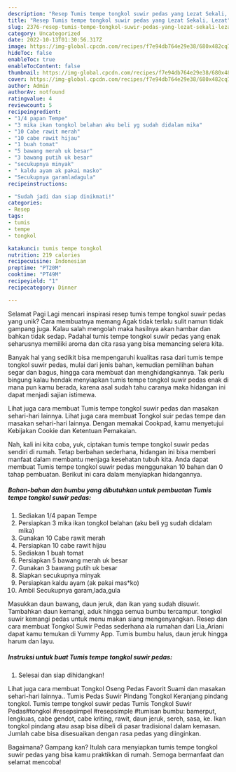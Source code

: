 ```yaml
---
description: "Resep Tumis tempe tongkol suwir pedas yang Lezat Sekali, Lezat"
title: "Resep Tumis tempe tongkol suwir pedas yang Lezat Sekali, Lezat"
slug: 2376-resep-tumis-tempe-tongkol-suwir-pedas-yang-lezat-sekali-lezat
category: Uncategorized
date: 2022-10-13T01:30:56.317Z
image: https://img-global.cpcdn.com/recipes/f7e94db764e29e38/680x482cq70/tumis-tempe-tongkol-suwir-pedas-foto-resep-utama.jpg
hideToc: false
enableToc: true
enableTocContent: false
thumbnail: https://img-global.cpcdn.com/recipes/f7e94db764e29e38/680x482cq70/tumis-tempe-tongkol-suwir-pedas-foto-resep-utama.jpg
cover: https://img-global.cpcdn.com/recipes/f7e94db764e29e38/680x482cq70/tumis-tempe-tongkol-suwir-pedas-foto-resep-utama.jpg
author: Admin
authorAv: notfound
ratingvalue: 4
reviewcount: 5
recipeingredient:
- "1/4 papan Tempe"
- "3 mika ikan tongkol belahan aku beli yg sudah didalam mika"
- "10 Cabe rawit merah"
- "10 cabe rawit hijau"
- "1 buah tomat"
- "5 bawang merah uk besar"
- "3 bawang putih uk besar"
- "secukupnya minyak"
- " kaldu ayam ak pakai masko"
- "Secukupnya garamladagula"
recipeinstructions:

- "Sudah jadi dan siap dinikmati!"
categories:
- Resep
tags:
- tumis
- tempe
- tongkol

katakunci: tumis tempe tongkol 
nutrition: 219 calories
recipecuisine: Indonesian
preptime: "PT20M"
cooktime: "PT49M"
recipeyield: "1"
recipecategory: Dinner

---
```



Selamat Pagi Lagi mencari inspirasi resep tumis tempe tongkol suwir pedas yang unik? Cara membuatnya memang Agak tidak terlalu sulit namun tidak gampang juga. Kalau salah mengolah maka hasilnya akan hambar dan bahkan tidak sedap. Padahal tumis tempe tongkol suwir pedas yang enak seharusnya memiliki aroma dan cita rasa yang bisa memancing selera kita.


Banyak hal yang sedikit bisa mempengaruhi kualitas rasa dari tumis tempe tongkol suwir pedas, mulai dari jenis bahan, kemudian pemilihan bahan segar dan bagus, hingga cara membuat dan menghidangkannya. Tak perlu bingung kalau hendak menyiapkan tumis tempe tongkol suwir pedas enak di mana pun kamu berada, karena asal sudah tahu caranya maka hidangan ini dapat menjadi sajian istimewa.

Lihat juga cara membuat Tumis tempe tongkol suwir pedas dan masakan sehari-hari lainnya. Lihat juga cara membuat Tongkol suir pedas tempe dan masakan sehari-hari lainnya. Dengan memakai Cookpad, kamu menyetujui Kebijakan Cookie dan Ketentuan Pemakaian.


Nah, kali ini kita coba, yuk, ciptakan tumis tempe tongkol suwir pedas sendiri di rumah. Tetap berbahan sederhana, hidangan ini bisa memberi manfaat dalam membantu menjaga kesehatan tubuh kita. Anda dapat membuat Tumis tempe tongkol suwir pedas menggunakan 10 bahan dan 0 tahap pembuatan. Berikut ini cara dalam menyiapkan hidangannya.

<!--inarticleads1-->

##### Bahan-bahan dan bumbu yang dibutuhkan untuk pembuatan Tumis tempe tongkol suwir pedas:

1. Sediakan 1/4 papan Tempe
1. Persiapkan 3 mika ikan tongkol belahan (aku beli yg sudah didalam mika)
1. Gunakan 10 Cabe rawit merah
1. Persiapkan 10 cabe rawit hijau
1. Sediakan 1 buah tomat
1. Persiapkan 5 bawang merah uk besar
1. Gunakan 3 bawang putih uk besar
1. Siapkan secukupnya minyak
1. Persiapkan  kaldu ayam (ak pakai mas*ko)
1. Ambil Secukupnya garam,lada,gula


Masukkan daun bawang, daun jeruk, dan ikan yang sudah disuwir. Tambahkan daun kemangi, aduk hingga semua bumbu tercampur. tongkol suwir kemangi pedas untuk menu makan siang mengenyangkan. Resep dan cara membuat Tongkol Suwir Pedas sederhana ala rumahan dari Lia_Ariani dapat kamu temukan di Yummy App. Tumis bumbu halus, daun jeruk hingga harum dan layu. 

<!--inarticleads2-->

##### Instruksi untuk buat Tumis tempe tongkol suwir pedas:


1. Selesai dan siap dihidangkan!

Lihat juga cara membuat Tongkol Oseng Pedas Favorit Suami dan masakan sehari-hari lainnya.. Tumis Pedas Suwir Pindang Tongkol Keranjang pindang tongkol. Tumis tempe tongkol suwir pedas Tumis Tongkol Suwir Pedas#tongkol #resepsimpel #resepsimple #tumisan bumbu: bamerput, lengkuas, cabe gendot, cabe kriting, rawit, daun jeruk, sereh, sasa, ke. Ikan tongkol pindang atau asap bisa dibeli di pasar tradisional dalam kemasan. Jumlah cabe bisa disesuaikan dengan rasa pedas yang diinginkan. 

Bagaimana? Gampang kan? Itulah cara menyiapkan tumis tempe tongkol suwir pedas yang bisa kamu praktikkan di rumah. Semoga bermanfaat dan selamat mencoba!
